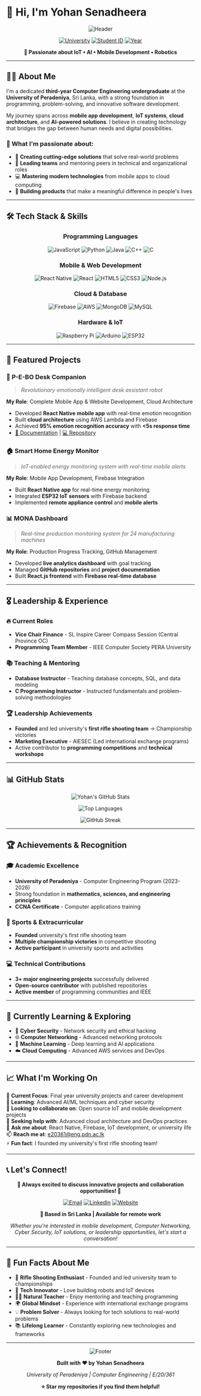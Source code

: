 # 👋 Hi, I'm Yohan Senadheera

<div align="center">

![Header](https://capsule-render.vercel.app/api?type=waving&color=ff9800&height=120&section=header&text=Computer%20Engineering%20Student&fontSize=30&fontColor=ffffff&animation=fadeIn)

[![University](https://img.shields.io/badge/University-Peradeniya-ff9800?style=for-the-badge&logo=graduation-cap)](https://eng.pdn.ac.lk)
[![Student ID](https://img.shields.io/badge/Student%20ID-E%2F20%2F361-blue?style=for-the-badge)](https://eng.pdn.ac.lk)
[![Year](https://img.shields.io/badge/Year-Third%20Year-green?style=for-the-badge)](https://eng.pdn.ac.lk)

**🚀 Passionate about IoT • AI • Mobile Development • Robotics**

</div>

---

## 🧑‍💻 About Me

I'm a dedicated **third-year Computer Engineering undergraduate** at the **University of Peradeniya**, Sri Lanka, with a strong foundation in programming, problem-solving, and innovative software development.

My journey spans across **mobile app development**, **IoT systems**, **cloud architecture**, and **AI-powered solutions**. I believe in creating technology that bridges the gap between human needs and digital possibilities.

### 🎯 What I'm passionate about:
- 🤖 **Creating cutting-edge solutions** that solve real-world problems
- 👥 **Leading teams** and mentoring peers in technical and organizational roles  
- 💻 **Mastering modern technologies** from mobile apps to cloud computing
- 🌟 **Building products** that make a meaningful difference in people's lives

---

## 🛠️ Tech Stack & Skills

<div align="center">

### **Programming Languages**
![JavaScript](https://img.shields.io/badge/JavaScript-F7DF1E?style=for-the-badge&logo=javascript&logoColor=black)
![Python](https://img.shields.io/badge/Python-3776AB?style=for-the-badge&logo=python&logoColor=white)
![Java](https://img.shields.io/badge/Java-ED8B00?style=for-the-badge&logo=java&logoColor=white)
![C++](https://img.shields.io/badge/C++-00599C?style=for-the-badge&logo=c%2B%2B&logoColor=white)
![C](https://img.shields.io/badge/C-00599C?style=for-the-badge&logo=c&logoColor=white)

### **Mobile & Web Development**
![React Native](https://img.shields.io/badge/React_Native-20232A?style=for-the-badge&logo=react&logoColor=61DAFB)
![React](https://img.shields.io/badge/React-20232A?style=for-the-badge&logo=react&logoColor=61DAFB)
![HTML5](https://img.shields.io/badge/HTML5-E34F26?style=for-the-badge&logo=html5&logoColor=white)
![CSS3](https://img.shields.io/badge/CSS3-1572B6?style=for-the-badge&logo=css3&logoColor=white)
![Node.js](https://img.shields.io/badge/Node.js-43853D?style=for-the-badge&logo=node.js&logoColor=white)

### **Cloud & Database**
![Firebase](https://img.shields.io/badge/Firebase-FFCA28?style=for-the-badge&logo=firebase&logoColor=black)
![AWS](https://img.shields.io/badge/AWS-232F3E?style=for-the-badge&logo=amazon-aws&logoColor=white)
![MongoDB](https://img.shields.io/badge/MongoDB-4EA94B?style=for-the-badge&logo=mongodb&logoColor=white)
![MySQL](https://img.shields.io/badge/MySQL-4479A1?style=for-the-badge&logo=mysql&logoColor=white)

### **Hardware & IoT**
![Raspberry Pi](https://img.shields.io/badge/Raspberry%20Pi-A22846?style=for-the-badge&logo=raspberry-pi&logoColor=white)
![Arduino](https://img.shields.io/badge/Arduino-00979D?style=for-the-badge&logo=arduino&logoColor=white)
![ESP32](https://img.shields.io/badge/ESP32-000000?style=for-the-badge&logo=espressif&logoColor=white)

</div>

---

## 🚀 Featured Projects

### 🤖 **P-E-BO Desk Companion** 
> *Revolutionary emotionally intelligent desk assistant robot*

**My Role**: Complete Mobile App & Website Development, Cloud Architecture
- Developed **React Native mobile app** with real-time emotion recognition
- Built **cloud architecture** using AWS Lambda and Firebase
- Achieved **95% emotion recognition accuracy** with **<5s response time**
- [📖 Documentation](https://cepdnaclk.github.io/e20-3yp-P-E-BO-Desk-Companion/) | [💻 Repository](https://github.com/cepdnaclk/e20-3yp-P-E-BO-Desk-Companion)

### 🏠 **Smart Home Energy Monitor**
> *IoT-enabled energy monitoring system with real-time mobile alerts*

**My Role**: Mobile App Development, Firebase Integration
- Built **React Native app** for real-time energy monitoring
- Integrated **ESP32 IoT sensors** with Firebase backend
- Implemented **remote appliance control** and **mobile alerts**

### 📊 **MONA Dashboard**  
> *Real-time production monitoring system for 24 manufacturing machines*

**My Role**: Production Progress Tracking, GitHub Management
- Developed **live analytics dashboard** with goal tracking
- Managed **GitHub repositories** and **project documentation**
- Built **React.js frontend** with **Firebase real-time database**

---

## 🎖️ Leadership & Experience

### **🔥 Current Roles**
- **Vice Chair Finance** - SL Inspire Career Compass Session (Central Province OC)
- **Programming Team Member** - IEEE Computer Society PERA University

### **📚 Teaching & Mentoring**
- **Database Instructor** - Teaching database concepts, SQL, and data modeling
- **C Programming Instructor** - Instructed fundamentals and problem-solving methodologies

### **🏆 Leadership Achievements**
- **Founded** and led university's **first rifle shooting team** → Championship victories
- **Marketing Executive** - AIESEC (Led international exchange programs)
- Active contributor to **programming competitions** and **technical workshops**

---

## 📊 GitHub Stats

<div align="center">

![Yohan's GitHub Stats](https://github-readme-stats.vercel.app/api?username=yourusername&show_icons=true&theme=radical&hide_border=true&bg_color=0D1117&title_color=ff9800&text_color=ffffff&icon_color=ff9800)

![Top Languages](https://github-readme-stats.vercel.app/api/top-langs/?username=yourusername&layout=compact&theme=radical&hide_border=true&bg_color=0D1117&title_color=ff9800&text_color=ffffff)

![GitHub Streak](https://github-readme-streak-stats.herokuapp.com/?user=yourusername&theme=radical&hide_border=true&background=0D1117&stroke=ff9800&ring=ff9800&fire=ff9800&currStreakLabel=ffffff)

</div>

---

## 🏆 Achievements & Recognition

### **🎓 Academic Excellence**
- **University of Peradeniya** - Computer Engineering Program (2023-2026)
- Strong foundation in **mathematics, sciences, and engineering principles**
- **CCNA Certificate** - Computer applications training

### **🏅 Sports & Extracurricular**
- **Founded** university's first rifle shooting team
- **Multiple championship victories** in competitive shooting
- **Active participant** in university sports and activities

### **💻 Technical Contributions**
- **3+ major engineering projects** successfully delivered
- **Open-source contributor** with published repositories
- **Active member** of programming communities and IEEE

---

## 🌱 Currently Learning & Exploring

- 🔐 **Cyber Security** - Network security and ethical hacking
- 🌐 **Computer Networking** - Advanced networking protocols
- 🤖 **Machine Learning** - Deep learning and AI applications
- ☁️ **Cloud Computing** - Advanced AWS services and DevOps

---

## 📈 What I'm Working On

🔭 **Current Focus**: Final year university projects and career development  
🌱 **Learning**: Advanced AI/ML techniques and cyber security  
👯 **Looking to collaborate on**: Open source IoT and mobile development projects  
🤔 **Seeking help with**: Advanced cloud architecture and DevOps practices  
💬 **Ask me about**: React Native, Firebase, IoT development, or university life  
📫 **Reach me at**: e20361@eng.pdn.ac.lk  
⚡ **Fun fact**: I founded my university's first rifle shooting team!  

---

## 📞 Let's Connect!

<div align="center">

**🌟 Always excited to discuss innovative projects and collaboration opportunities! 🌟**

[![Email](https://img.shields.io/badge/Email-e20361@eng.pdn.ac.lk-D14836?style=for-the-badge&logo=gmail&logoColor=white)](mailto:e20361@eng.pdn.ac.lk)
[![LinkedIn](https://img.shields.io/badge/LinkedIn-Connect-0077B5?style=for-the-badge&logo=linkedin&logoColor=white)](https://linkedin.com/in/yohan-senadheera)
[![Website](https://img.shields.io/badge/Portfolio-Visit-ff9800?style=for-the-badge&logo=web&logoColor=white)](https://yourusername.github.io/personal-website)

**📍 Based in Sri Lanka | Available for remote work**

*Whether you're interested in mobile development, Computer Networking, Cyber Security, IoT solutions, or leadership opportunities, let's start a conversation!*

</div>

---

## 🎯 Fun Facts About Me

- 🎯 **Rifle Shooting Enthusiast** - Founded and led university team to championships
- 🤖 **Tech Innovator** - Love building robots and IoT devices  
- 👨‍🏫 **Natural Teacher** - Enjoy mentoring and teaching programming
- 🌍 **Global Mindset** - Experience with international exchange programs
- 💡 **Problem Solver** - Always looking for tech solutions to real-world problems
- 📚 **Lifelong Learner** - Constantly exploring new technologies and frameworks

---

<div align="center">

![Footer](https://capsule-render.vercel.app/api?type=waving&color=ff9800&height=120&section=footer&text=Thanks%20for%20visiting!&fontSize=24&fontColor=ffffff&animation=fadeIn)

**Built with ❤️ by Yohan Senadheera**

*University of Peradeniya | Computer Engineering | E/20/361*

**⭐ Star my repositories if you find them helpful!**

</div>
